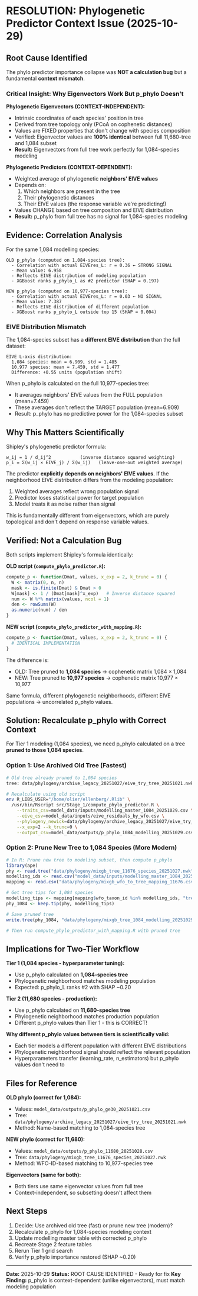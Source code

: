 # RESOLUTION: Phylogenetic Predictor Context Issue (2025-10-29)

## Root Cause Identified

The phylo predictor importance collapse was **NOT a calculation bug** but a fundamental **context mismatch**.

### Critical Insight: Why Eigenvectors Work But p_phylo Doesn't

**Phylogenetic Eigenvectors (CONTEXT-INDEPENDENT):**
- Intrinsic coordinates of each species' position in tree
- Derived from tree topology only (PCoA on cophenetic distances)
- Values are FIXED properties that don't change with species composition
- Verified: Eigenvector values are **100% identical** between full 11,680-tree and 1,084 subset
- **Result:** Eigenvectors from full tree work perfectly for 1,084-species modeling

**Phylogenetic Predictors (CONTEXT-DEPENDENT):**
- Weighted average of phylogenetic **neighbors' EIVE values**
- Depends on:
  1. Which neighbors are present in the tree
  2. Their phylogenetic distances
  3. Their EIVE values (the response variable we're predicting!)
- Values CHANGE based on tree composition and EIVE distribution
- **Result:** p_phylo from full tree has no signal for 1,084-species modeling

## Evidence: Correlation Analysis

For the same 1,084 modelling species:

```
OLD p_phylo (computed on 1,084-species tree):
  - Correlation with actual EIVEres_L: r = 0.36 ← STRONG SIGNAL
  - Mean value: 6.958
  - Reflects EIVE distribution of modeling population
  - XGBoost ranks p_phylo_L as #2 predictor (SHAP = 0.197)

NEW p_phylo (computed on 10,977-species tree):
  - Correlation with actual EIVEres_L: r = 0.03 ← NO SIGNAL
  - Mean value: 7.387
  - Reflects EIVE distribution of different population
  - XGBoost ranks p_phylo_L outside top 15 (SHAP = 0.004)
```

### EIVE Distribution Mismatch

The 1,084-species subset has a **different EIVE distribution** than the full dataset:

```
EIVE L-axis distribution:
  1,084 species: mean = 6.909, std = 1.485
  10,977 species: mean = 7.459, std = 1.477
  Difference: +0.55 units (population shift)
```

When p_phylo is calculated on the full 10,977-species tree:
- It averages neighbors' EIVE values from the FULL population (mean=7.459)
- These averages don't reflect the TARGET population (mean=6.909)
- Result: p_phylo has no predictive power for the 1,084-species subset

## Why This Matters Scientifically

Shipley's phylogenetic predictor formula:
```
w_ij = 1 / d_ij^2           (inverse distance squared weighting)
p_i = Σ(w_ij × EIVE_j) / Σ(w_ij)   (leave-one-out weighted average)
```

The predictor **explicitly depends on neighbors' EIVE values**. If the neighborhood EIVE distribution differs from the modeling population:
1. Weighted averages reflect wrong population signal
2. Predictor loses statistical power for target population
3. Model treats it as noise rather than signal

This is fundamentally different from eigenvectors, which are purely topological and don't depend on response variable values.

## Verified: Not a Calculation Bug

Both scripts implement Shipley's formula identically:

**OLD script (`compute_phylo_predictor.R`):**
```r
compute_p <- function(Dmat, values, x_exp = 2, k_trunc = 0) {
  W <- matrix(0, n, n)
  mask <- is.finite(Dmat) & Dmat > 0
  W[mask] <- 1 / (Dmat[mask]^x_exp)   # Inverse distance squared
  num <- W %*% matrix(values, ncol = 1)
  den <- rowSums(W)
  as.numeric(num) / den
}
```

**NEW script (`compute_phylo_predictor_with_mapping.R`):**
```r
compute_p <- function(Dmat, values, x_exp = 2, k_trunc = 0) {
  # IDENTICAL IMPLEMENTATION
}
```

The difference is:
- OLD: Tree pruned to **1,084 species** → cophenetic matrix 1,084 × 1,084
- NEW: Tree pruned to **10,977 species** → cophenetic matrix 10,977 × 10,977

Same formula, different phylogenetic neighborhoods, different EIVE populations → uncorrelated p_phylo values.

## Solution: Recalculate p_phylo with Correct Context

For Tier 1 modeling (1,084 species), we need p_phylo calculated on a tree **pruned to those 1,084 species**.

### Option 1: Use Archived Old Tree (Fastest)
```bash
# Old tree already pruned to 1,084 species
tree: data/phylogeny/archive_legacy_20251027/eive_try_tree_20251021.nwk

# Recalculate using old script
env R_LIBS_USER="/home/olier/ellenberg/.Rlib" \
  /usr/bin/Rscript src/Stage_1/compute_phylo_predictor.R \
    --traits_csv=model_data/inputs/modelling_master_1084_20251029.csv \
    --eive_csv=model_data/inputs/eive_residuals_by_wfo.csv \
    --phylogeny_newick=data/phylogeny/archive_legacy_20251027/eive_try_tree_20251021.nwk \
    --x_exp=2 --k_trunc=0 \
    --output_csv=model_data/outputs/p_phylo_1084_modelling_20251029.csv
```

### Option 2: Prune New Tree to 1,084 Species (More Modern)
```r
# In R: Prune new tree to modeling subset, then compute p_phylo
library(ape)
phy <- read.tree("data/phylogeny/mixgb_tree_11676_species_20251027.nwk")
modelling_ids <- read.csv("model_data/inputs/modelling_master_1084_20251029.csv")$wfo_taxon_id
mapping <- read.csv("data/phylogeny/mixgb_wfo_to_tree_mapping_11676.csv")

# Get tree tips for 1,084 species
modelling_tips <- mapping[mapping$wfo_taxon_id %in% modelling_ids, "tree_tip"]
phy_1084 <- keep.tip(phy, modelling_tips)

# Save pruned tree
write.tree(phy_1084, "data/phylogeny/mixgb_tree_1084_modelling_20251029.nwk")

# Then run compute_phylo_predictor_with_mapping.R with pruned tree
```

## Implications for Two-Tier Workflow

**Tier 1 (1,084 species - hyperparameter tuning):**
- Use p_phylo calculated on **1,084-species tree**
- Phylogenetic neighborhood matches modeling population
- Expected: p_phylo_L ranks #2 with SHAP ~0.20

**Tier 2 (11,680 species - production):**
- Use p_phylo calculated on **11,680-species tree**
- Phylogenetic neighborhood matches production population
- Different p_phylo values than Tier 1 - this is CORRECT!

**Why different p_phylo values between tiers is scientifically valid:**
- Each tier models a different population with different EIVE distributions
- Phylogenetic neighborhood signal should reflect the relevant population
- Hyperparameters transfer (learning_rate, n_estimators) but p_phylo values don't need to

## Files for Reference

**OLD phylo (correct for 1,084):**
- Values: `model_data/outputs/p_phylo_ge30_20251021.csv`
- Tree: `data/phylogeny/archive_legacy_20251027/eive_try_tree_20251021.nwk`
- Method: Name-based matching to 1,084-species tree

**NEW phylo (correct for 11,680):**
- Values: `model_data/outputs/p_phylo_11680_20251028.csv`
- Tree: `data/phylogeny/mixgb_tree_11676_species_20251027.nwk`
- Method: WFO-ID-based matching to 10,977-species tree

**Eigenvectors (same for both):**
- Both tiers use same eigenvector values from full tree
- Context-independent, so subsetting doesn't affect them

## Next Steps

1. Decide: Use archived old tree (fast) or prune new tree (modern)?
2. Recalculate p_phylo for 1,084-species modeling context
3. Update modelling master table with corrected p_phylo
4. Recreate Stage 2 feature tables
5. Rerun Tier 1 grid search
6. Verify p_phylo importance restored (SHAP ~0.20)

---

**Date:** 2025-10-29
**Status:** ROOT CAUSE IDENTIFIED - Ready for fix
**Key Finding:** p_phylo is context-dependent (unlike eigenvectors), must match modeling population
